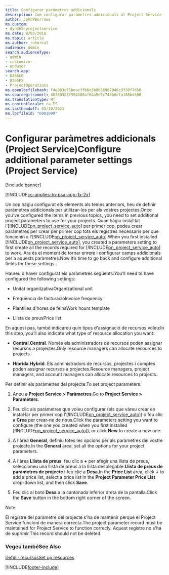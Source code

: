 ```yaml
---
title: Configurar paràmetres addicionals
description: Com configurar paràmetres addicionals al Project Service
author: JohnPBurrows
ms.custom:
- dyn365-projectservice
ms.date: 8/03/2018
ms.topic: article
ms.author: ruhercul
audience: Admin
search.audienceType:
- admin
- customizer
- enduser
search.app:
- D365CE
- D365PS
- ProjectOperations
ms.openlocfilehash: f4e883e71beacffb6e2b0b56967046c3f38f7d50
ms.sourcegitcommit: 40f68387f594180af64a5e5c748b6efa188bd300
ms.translationtype: HT
ms.contentlocale: ca-ES
ms.lasthandoff: 05/10/2021
ms.locfileid: "6001099"
---
```

# <a name="configure-additional-parameter-settings-project-service"></a><span data-ttu-id="594dd-103">Configurar paràmetres addicionals (Project Service)</span><span class="sxs-lookup"><span data-stu-id="594dd-103">Configure additional parameter settings (Project Service)</span></span>

[!include [banner](../includes/psa-now-project-operations.md)]

[!INCLUDE[cc-applies-to-psa-app-1x-2x](../includes/cc-applies-to-psa-app-1x-2x.md)]

<span data-ttu-id="594dd-104">Un cop hàgiu configurat els elements als temes anteriors, heu de definir paràmetres addicionals per utilitzar-los per als vostres projectes.</span><span class="sxs-lookup"><span data-stu-id="594dd-104">Once you’ve configured the items in previous topics, you need to set additional project parameters to use for your projects.</span></span> <span data-ttu-id="594dd-105">Quan hàgiu instal·lat l'[!INCLUDE[pn_project_service_auto](../includes/pn-project-service-auto.md)] per primer cop, podeu crear paràmetres per crear per primer cop tots els registres necessaris per que funcionin a l'[!INCLUDE[pn_project_service_auto](../includes/pn-project-service-auto.md)].</span><span class="sxs-lookup"><span data-stu-id="594dd-105">When you first installed [!INCLUDE[pn_project_service_auto](../includes/pn-project-service-auto.md)], you created a parameters setting to first create all the records required for [!INCLUDE[pn_project_service_auto](../includes/pn-project-service-auto.md)] to work.</span></span> <span data-ttu-id="594dd-106">Ara és el moment de tornar enrere i configurar camps addicionals per a aquests paràmetres.</span><span class="sxs-lookup"><span data-stu-id="594dd-106">Now it’s time to go back and configure additional fields for these settings.</span></span>  
  
 <span data-ttu-id="594dd-107">Haureu d'haver configurat els paràmetres següents:</span><span class="sxs-lookup"><span data-stu-id="594dd-107">You’ll need to have configured the following settings:</span></span>  
  
-   <span data-ttu-id="594dd-108">Unitat organitzativa</span><span class="sxs-lookup"><span data-stu-id="594dd-108">Organizational unit</span></span>  
  
-   <span data-ttu-id="594dd-109">Freqüència de facturació</span><span class="sxs-lookup"><span data-stu-id="594dd-109">Invoice frequency</span></span>  
  
-   <span data-ttu-id="594dd-110">Plantilles d'hores de feina</span><span class="sxs-lookup"><span data-stu-id="594dd-110">Work hours template</span></span>  
  
-   <span data-ttu-id="594dd-111">Llista de preus</span><span class="sxs-lookup"><span data-stu-id="594dd-111">Price list</span></span>  
 
<span data-ttu-id="594dd-112">En aquest pas, també indicareu quin tipus d'assignació de recursos voleu:</span><span class="sxs-lookup"><span data-stu-id="594dd-112">In this step, you’ll also indicate what type of resource allocation you want:</span></span>  
  
- <span data-ttu-id="594dd-113">**Central**.</span><span class="sxs-lookup"><span data-stu-id="594dd-113">**Central**.</span></span> <span data-ttu-id="594dd-114">Només els administradors de recursos poden assignar recursos a projectes.</span><span class="sxs-lookup"><span data-stu-id="594dd-114">Only resource managers can allocate resources to projects.</span></span>  
  
- <span data-ttu-id="594dd-115">**Híbrida**.</span><span class="sxs-lookup"><span data-stu-id="594dd-115">**Hybrid**.</span></span> <span data-ttu-id="594dd-116">Els administradors de recursos, projectes i comptes poden assignar recursos a projectes.</span><span class="sxs-lookup"><span data-stu-id="594dd-116">Resource managers, project managers, and account managers can allocate resources to projects.</span></span>  
  
 
<span data-ttu-id="594dd-117">Per definir els paràmetres del projecte:</span><span class="sxs-lookup"><span data-stu-id="594dd-117">To set project parameters:</span></span>  
  
1. <span data-ttu-id="594dd-118">Aneu a **Project Service > Paràmetres**.</span><span class="sxs-lookup"><span data-stu-id="594dd-118">Go to **Project Service > Parameters**.</span></span>  
  
2. <span data-ttu-id="594dd-119">Feu clic als paràmetres que voleu configurar (els que vàreu crear en instal·lar per primer cop l'[!INCLUDE[pn_project_service_auto](../includes/pn-project-service-auto.md)]) o feu clic a **Crea** per crear-ne de nous.</span><span class="sxs-lookup"><span data-stu-id="594dd-119">Click the parameters setting you want to configure (the one you created when you first installed [!INCLUDE[pn_project_service_auto](../includes/pn-project-service-auto.md)]), or click **New** to create a new one.</span></span>  
  
3. <span data-ttu-id="594dd-120">A l'àrea **General**, definiu totes les opcions per als paràmetres del vostre projecte.</span><span class="sxs-lookup"><span data-stu-id="594dd-120">In the **General** area, set all the options for your project parameters.</span></span>  
  
4. <span data-ttu-id="594dd-121">A l'àrea **Llista de preus**, feu clic a **+** per afegir una llista de preus, seleccioneu una llista de preus a la llista desplegable **Llista de preus de paràmetres de projecte** i feu clic a **Desa**.</span><span class="sxs-lookup"><span data-stu-id="594dd-121">In the **Price List** area, click **+** to add a price list, select a price list in the **Project Parameter Price List** drop-down list, and then click **Save**.</span></span>  
  
5. <span data-ttu-id="594dd-122">Feu clic al botó **Desa** a la cantonada inferior dreta de la pantalla.</span><span class="sxs-lookup"><span data-stu-id="594dd-122">Click the **Save** button in the bottom right corner of the screen.</span></span>  

> [!NOTE]
> <span data-ttu-id="594dd-123">El registre del paràmetre del projecte s'ha de mantenir perquè el Project Service funcioni de manera correcta.</span><span class="sxs-lookup"><span data-stu-id="594dd-123">The project parameter record must be maintained for Project Service to function correcly.</span></span> <span data-ttu-id="594dd-124">Aquest registre no s'ha de suprimir.</span><span class="sxs-lookup"><span data-stu-id="594dd-124">This record should not be deleted.</span></span>

### <a name="see-also"></a><span data-ttu-id="594dd-125">Vegeu també</span><span class="sxs-lookup"><span data-stu-id="594dd-125">See Also</span></span>  
 [<span data-ttu-id="594dd-126">Definir recursos</span><span class="sxs-lookup"><span data-stu-id="594dd-126">Set up resources</span></span>](../psa/set-up-resources.md)


[!INCLUDE[footer-include](../includes/footer-banner.md)]